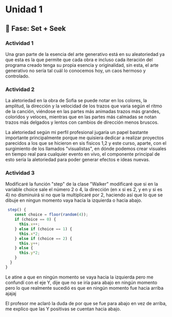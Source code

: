 # Unidad 1

## 🔎 Fase: Set + Seek

### Actividad 1

Una gran parte de la esencia del arte generativo está en su aleatoriedad ya que esta es la que permite que cada obra e incluso cada iteración del programa creado tenga su propia esencia y originalidad, sin esta, el arte generativo no sería tal cuál lo conocemos hoy, un caos hermoso y controlado.

### Actividad 2

La aletoriedad en la obra de Sofia se puede notar en los colores, la amplitud, la dirección y la velocidad de los trazos que varia según el ritmo de la canción, viéndose en las partes más animadas trazos más grandes, coloridos y veloces, mientras que en las partes más calmadas se notan trazos más delgados y lentos con cambios de dirección menos bruscos.

La aletoriedad según mi perfil profesional jugaría un papel bastante importante principalmente porque me quisiera dedicar a realizar proyectos parecidos a los que se hicieron en sis fisicos 1,2 y este curso, aparte, con el surgimiento de los llamados "visualistas", en dónde podemos crear visuales en tiempo real para cualquier evento en vivo, el componente principal de esto sería la aletoriedad para poder generar efectos e ideas nuevas.

### Actividad 3

Modificaré la función "step" de la clase "Walker" modificaré que si en la variable choice sale el número 2 o 4, la dirección (en x si es 2, y en y si es 4) no disminuirá si no que la multiplicaré por 2, haciendo así que lo que se dibuje en ningun momento vaya hacia la izquierda o hacia abajo.

```js
 step() {
    const choice = floor(random(4));
    if (choice == 0) {
      this.x++;
    } else if (choice == 1) {
      this.x*2;
    } else if (choice == 2) {
      this.y++;
    } else {
      this.y*2;
    }
  }
}
```

Le atine a que en ningún momento se vaya hacia la izquierda pero me confundí con el eje Y, dije que no se iría para abajo en ningún momento pero lo que realmente sucedió es que en ningún momento fue hacia arriba ajajaj

El profesor me aclaró la duda de por que se fue para abajo en vez de arriba, me explico que las Y positivas se cuentan hacia abajo.

